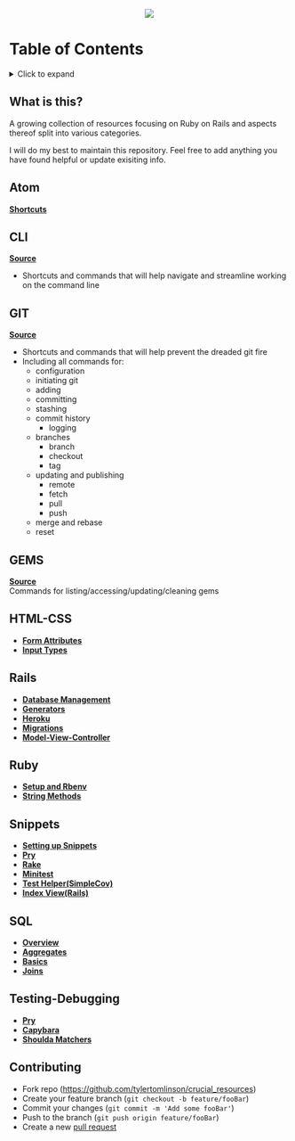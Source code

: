<p align="center">
  <img src="https://i.imgur.com/hiXP7aL.png">
</p>

# Table of Contents
<details>
<summary>Click to expand</summary>

- [What is this?](#what-is-this)
- [CLI](#cli)
- [ATOM](#atom)
- [GIT](#git)
- [GEMS](#gems)
- [HTML-CSS](#html-css)
- [RAILS](#rails)
- [RUBY](#ruby)
- [Snippets](#snippets)
- [SQL](#sql)
- [Testing-Debugging](#testing-debugging)
</details>

## What is this?
A growing collection of resources focusing on Ruby on Rails and aspects thereof split into various categories.

I will do my best to maintain this repository. Feel free to add anything you have found helpful or update exisiting info.

## Atom
[**Shortcuts**](https://github.com/tylertomlinson/crucial_resources/blob/master/Atom/atom_shortcuts.md)

## CLI
[**Source**](https://github.com/tylertomlinson/crucial_resources/tree/master/CLI/cli_commands.md)
* Shortcuts and commands that will help navigate and streamline working on the command line

## GIT
[**Source**](https://github.com/tylertomlinson/crucial_resources/blob/master/GIT/git_commands.md)
* Shortcuts and commands that will help prevent the dreaded git fire
* Including all commands for:
  - configuration
  - initiating git
  - adding
  - committing
  - stashing
  - commit history
    - logging
  - branches
    - branch
    - checkout
    - tag
  - updating and publishing
    - remote
    - fetch
    - pull
    - push
  - merge and rebase
  - reset

## GEMS
  [**Source**](https://github.com/tylertomlinson/crucial_resources/blob/master/Gems/gem_commands.md)<br>
  Commands for listing/accessing/updating/cleaning gems

## HTML-CSS
- [**Form Attributes**](https://github.com/tylertomlinson/crucial_resources/blob/master/HTML-CSS/form_attributes.md)
- [**Input Types**](https://github.com/tylertomlinson/crucial_resources/blob/master/HTML-CSS/input_types.md)

## Rails
- [**Database Management**](https://github.com/tylertomlinson/crucial_resources/blob/master/Rails/database_mgmt.md)
- [**Generators**](https://github.com/tylertomlinson/crucial_resources/blob/master/Rails/generate.md)
- [**Heroku**](https://github.com/tylertomlinson/crucial_resources/blob/master/Rails/heroku.md)
- [**Migrations**](https://github.com/tylertomlinson/crucial_resources/blob/master/Rails/heroku.md)
- [**Model-View-Controller**](https://github.com/tylertomlinson/crucial_resources/blob/master/Rails/mvc.md)

## Ruby
- [**Setup and Rbenv**](https://github.com/tylertomlinson/crucial_resources/blob/master/Ruby/ruby_config.md)
- [**String Methods**](https://github.com/tylertomlinson/crucial_resources/blob/master/Ruby/string_methods.md)

## Snippets
- [**Setting up Snippets**](https://github.com/tylertomlinson/crucial_resources/blob/master/snippets/setup.md)
- [**Pry**](https://github.com/tylertomlinson/crucial_resources/blob/master/snippets/pry.md)
- [**Rake**](https://github.com/tylertomlinson/crucial_resources/blob/master/snippets/rake.md)
- [**Minitest**](https://github.com/tylertomlinson/crucial_resources/blob/master/snippets/minitest.md)
- [**Test Helper(SimpleCov)**](https://github.com/tylertomlinson/crucial_resources/blob/master/snippets/test_helper.md)
- [**Index View(Rails)**](https://github.com/tylertomlinson/crucial_resources/blob/master/snippets/index_view.md)

## SQL
- [**Overview**](https://github.com/tylertomlinson/crucial_resources/blob/master/SQL/sql.md)
- [**Aggregates**](https://github.com/tylertomlinson/crucial_resources/blob/master/SQL/sql_aggregates.md)
- [**Basics**](https://github.com/tylertomlinson/crucial_resources/blob/master/SQL/sql_basics.md)
- [**Joins**](https://github.com/tylertomlinson/crucial_resources/blob/master/SQL/sql_joins.md)

## Testing-Debugging
- [**Pry**](https://github.com/tylertomlinson/crucial_resources/blob/master/Testing-Debugging/pry.md)
- [**Capybara**](https://github.com/tylertomlinson/crucial_resources/blob/master/Testing-Debugging/capybara.md)
- [**Shoulda Matchers**](https://github.com/tylertomlinson/crucial_resources/blob/master/Testing-Debugging/shoulda_matchers.md)

## Contributing
- Fork repo (https://github.com/tylertomlinson/crucial_resources)
- Create your feature branch (`git checkout -b feature/fooBar`)
- Commit your changes (`git commit -m 'Add some fooBar'`)
- Push to the branch (`git push origin feature/fooBar`)
- Create a new [pull request](https://github.com/tylertomlinson/crucial_resources/pulls)
